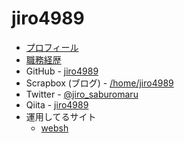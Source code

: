 # jiro4989

* [プロフィール](https://scrapbox.io/jiro4989/jiro4989)
* [職務経歴](https://scrapbox.io/jiro4989/%E8%81%B7%E5%8B%99%E7%B5%8C%E6%AD%B4)
* GitHub - [jiro4989](https://github.com/jiro4989)
* Scrapbox (ブログ) - [/home/jiro4989](https://scrapbox.io/jiro4989/)
* Twitter - [@jiro\_saburomaru](https://twitter.com/jiro_saburomaru)
* Qiita - [jiro4989](https://qiita.com/jiro4989)
* 運用してるサイト
  * [websh](https://websh.jiro4989.com/)
